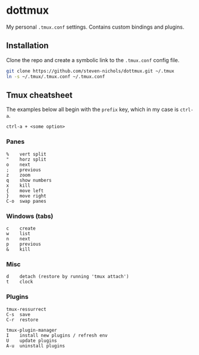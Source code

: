# dottmux

My personal `.tmux.conf` settings. Contains custom bindings and plugins.

## Installation

Clone the repo and create a symbolic link to the `.tmux.conf` config file.

```bash
git clone https://github.com/steven-nichols/dottmux.git ~/.tmux
ln -s ~/.tmux/.tmux.conf ~/.tmux.conf
```

## Tmux cheatsheet

The examples below all begin with the `prefix` key, which in my case is `ctrl-a`.
```
ctrl-a + <some option>
```

### Panes
```
%    vert split
"    horz split
o    next
;    previous
z    zoom
q    show numbers
x    kill
{    move left
}    move right
C-o  swap panes
```

### Windows (tabs)
```
c    create
w    list
n    next
p    previous
&    kill
```

### Misc
```
d    detach (restore by running 'tmux attach')
t    clock
```

### Plugins
```
tmux-ressurrect
C-s  save
C-r  restore 

tmux-plugin-manager
I    install new plugins / refresh env
U    update plugins
A-u  uninstall plugins
```
